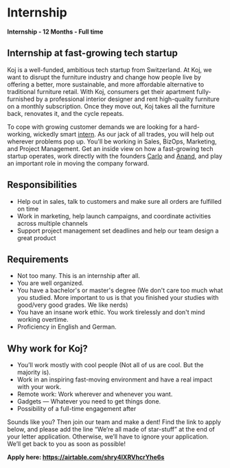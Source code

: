 # Internship

**Internship - 12 Months - Full time**

## Internship at fast-growing tech startup

Koj is a well-funded, ambitious tech startup from Switzerland. At Koj, we want to disrupt the furniture industry and change how people live by offering a better, more sustainable, and more affordable alternative to traditional furniture retail. With Koj, consumers get their apartment fully-furnished by a professional interior designer and rent high-quality furniture on a monthly subscription. Once they move out, Koj takes all the furniture back, renovates it, and the cycle repeats.

To cope with growing customer demands we are looking for a hard-working, wickedly smart [intern](https://www.youtube.com/watch?v=rRUVzCO0YIU). As our jack of all trades, you will help out wherever problems pop up. You'll be working in Sales, BizOps, Marketing, and Project Management. Get an inside view on how a fast-growing tech startup operates, work directly with the founders [Carlo](https://carlobadini.com/) and [Anand](https://anandchowdhary.com/), and play an important role in moving the company forward.

## Responsibilities

- Help out in sales, talk to customers and make sure all orders are fulfilled on time
- Work in marketing, help launch campaigns, and coordinate activities across multiple channels
- Support project management set deadlines and help our team design a great product

## Requirements

- Not too many. This is an internship after all.
- You are well organized.
- You have a bachelor's or master's degree (We don't care too much what you studied. More important to us is that you finished your studies with good/very good grades. We like nerds)
- You have an insane work ethic. You work tirelessly and don't mind working overtime.
- Proficiency in English and German.

## Why work for Koj?

- You’ll work mostly with cool people (Not all of us are cool. But the majority is).
- Work in an inspiring fast-moving environment and have a real impact with your work.
- Remote work: Work wherever and whenever you want.
- Gadgets — Whatever you need to get things done.
- Possibility of a full-time engagement after

Sounds like you? Then join our team and make a dent! Find the link to apply below, and please add the line “We’re all made of star-stuff” at the end of your letter application. Otherwise, we’ll have to ignore your application. We’ll get back to you as soon as possible!

**Apply here: https://airtable.com/shry4lXRVhcrYhe6s**
